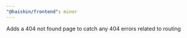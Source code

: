 ```yaml
---
"@haishin/frontend": minor
---
```


Adds a 404 not found page to catch any 404 errors related to routing
